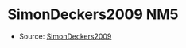 <a name="material" />

# SimonDeckers2009 NM5
<script type="application/ld+json">
  {
    "@context": "https://schema.org/",
    "@type": "ChemicalSubstance",
    "http://purl.org/dc/terms/conformsTo":
      {
        "@type": "CreativeWork",
        "@id": "https://bioschemas.org/profiles/ChemicalSubstance/0.4-RELEASE/"
      },
    "@id": "https://egonw.github.io/nanowiki/nanowiki174.html#material",
    "name": "SimonDeckers2009 NM5",
    "sameAs": "http://127.0.0.1/mediawiki/index.php/Special:URIResolver/SimonDeckers2009_NM5"
  }
</script>


* Source: [SimonDeckers2009](http://127.0.0.1/mediawiki/index.php/Special:URIResolver/SimonDeckers2009)
